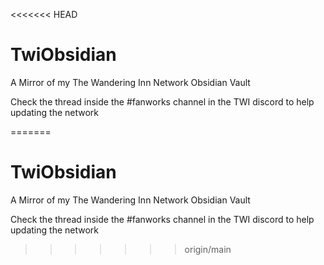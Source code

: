 <<<<<<< HEAD
# TwiObsidian
A Mirror of my The Wandering Inn Network Obsidian Vault

Check the thread inside the #fanworks channel in the TWI discord to help updating the network

=======
# TwiObsidian
A Mirror of my The Wandering Inn Network Obsidian Vault

Check the thread inside the #fanworks channel in the TWI discord to help updating the network
>>>>>>> origin/main
